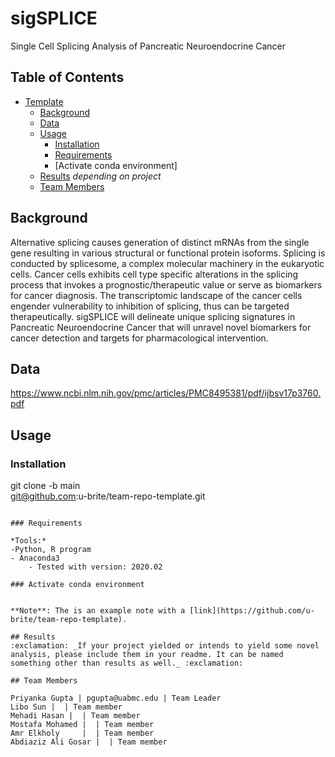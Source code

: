 # sigSPLICE
Single Cell Splicing Analysis of Pancreatic Neuroendocrine Cancer

## Table of Contents

- [Template](#team-repo-template)
    - [Background](#Background)
    - [Data](#data)
    - [Usage](#usage)
        - [Installation](#installation)
        - [Requirements](#requirements) 
        - [Activate conda environment]
    - [Results](#results) _depending on project_
    - [Team Members](#team-members)

## Background
Alternative splicing causes generation of distinct mRNAs from the single gene resulting in various structural or functional protein isoforms. Splicing is conducted by splicesome, a complex molecular machinery in the eukaryotic cells. Cancer cells exhibits cell type specific alterations in the splicing process that invokes a prognostic/therapeutic value or serve as biomarkers for cancer diagnosis. The transcriptomic landscape of the cancer cells engender vulnerability to inhibition of splicing, thus can be targeted therapeutically. sigSPLICE will delineate unique splicing signatures in Pancreatic Neuroendocrine Cancer that will unravel novel biomarkers for cancer detection and targets for pharmacological intervention. 

## Data
https://www.ncbi.nlm.nih.gov/pmc/articles/PMC8495381/pdf/ijbsv17p3760.pdf 

## Usage

### Installation

git clone -b main \
    git@github.com:u-brite/team-repo-template.git
```

### Requirements

*Tools:*
-Python, R program
- Anaconda3
    - Tested with version: 2020.02

### Activate conda environment


**Note**: The is an example note with a [link](https://github.com/u-brite/team-repo-template).

## Results
:exclamation: _If your project yielded or intends to yield some novel analysis, please include them in your readme. It can be named something other than results as well._ :exclamation:

## Team Members

Priyanka Gupta | pgupta@uabmc.edu | Team Leader  
Libo Sun |  | Team member
Mehadi Hasan |  | Team member
Mostafa Mohamed |  | Team member
Amr Elkholy     |  | Team member
Abdiaziz Ali Gosar |  | Team member
